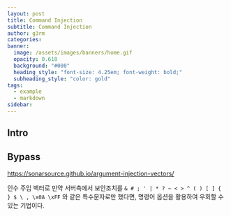 ```yaml
---
layout: post
title: Command Injection
subtitle: Command Injection
author: g3rm
categories: 
banner:
  image: /assets/images/banners/home.gif
  opacity: 0.618
  background: "#000"
  heading_style: "font-size: 4.25em; font-weight: bold;"
  subheading_style: "color: gold"
tags:
  - example
  - markdown
sidebar:
---
```



## Intro

## Bypass
https://sonarsource.github.io/argument-injection-vectors/

인수 주입 벡터로 만약 서버측에서 보안조치를 `& # ; ' | * ? ~ < > ^ ( ) [ ] { } $ \ , \x0A \xFF` 와 같은 특수문자로만 했다면, 명령어 옵션을 활용하여 우회할 수 있는 기법이다.